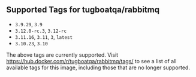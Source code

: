 ## Supported Tags for tugboatqa/rabbitmq

* `3.9.29`, `3.9`
* `3.12.0-rc.3`, `3.12-rc`
* `3.11.16`, `3.11`, `3`, `latest`
* `3.10.23`, `3.10`

The above tags are currently supported. Visit https://hub.docker.com/r/tugboatqa/rabbitmq/tags/ to see a list of all available tags for this image, including those that are no longer supported.
